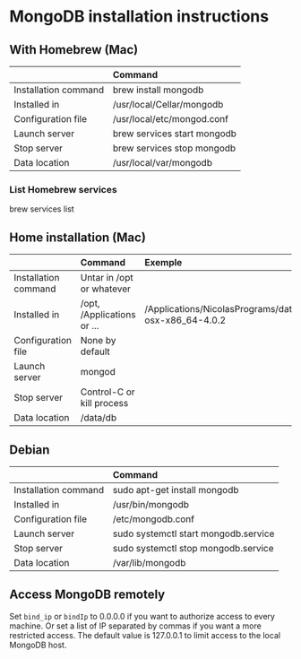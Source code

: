 
# MongoDB installation instructions

## With Homebrew (Mac)

|                           |           Command           |
| :------------------------ | :-------------------------- |
| Installation command      | brew install mongodb        |
| Installed in              | /usr/local/Cellar/mongodb   |
| Configuration file        | /usr/local/etc/mongod.conf  |
| Launch server             | brew services start mongodb |
| Stop server               | brew services stop mongodb  |
| Data location             | /usr/local/var/mongodb      |

### List Homebrew services
brew services list


## Home installation (Mac)

|                           |           Command           |                                Exemple                                  |
| :------------------------ | :-------------------------- | :---------------------------------------------------------------------- |
| Installation command      | Untar in /opt or whatever   |                                                                         |
| Installed in              | /opt, /Applications or ...  | /Applications/NicolasPrograms/database/MongoDB/mongodb-osx-x86_64-4.0.2 |
| Configuration file        | None by default             |                                                                         |
| Launch server             | mongod                      |                                                                         |
| Stop server               | Control-C or kill process   |                                                                         |
| Data location             | /data/db                    |                                                                         |


## Debian

|                           |           Command                    |
| :------------------------ | :----------------------------------- |
| Installation command      | sudo apt-get install mongodb         |
| Installed in              | /usr/bin/mongodb                     |
| Configuration file        | /etc/mongodb.conf                    |
| Launch server             | sudo systemctl start mongodb.service |
| Stop server               | sudo systemctl stop mongodb.service  |
| Data location             | /var/lib/mongodb                     |


## Access MongoDB remotely
Set `bind_ip` or `bindIp` to 0.0.0.0 if you want to authorize access to every machine.
Or set a list of IP separated by commas if you want a more restricted access.
The default value is 127.0.0.1 to limit access to the local MongoDB host.